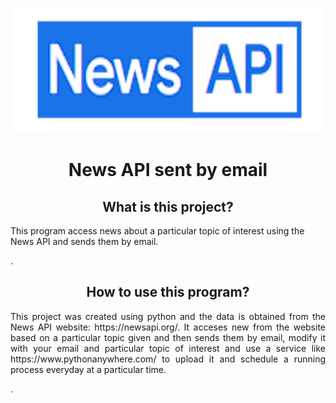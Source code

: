 <p align="center">
    <a href="https://github.com/jhonatanjk125/news-api-email/blob/master/NewsAPI.PNG">
        <img src="https://github.com/jhonatanjk125/news-api-email/blob/master/NewsAPI.PNG" height="200" />
    </a>
</p>
<h1 align="center">News API sent by email</h1>


<h2 align="center">What is this project?</h2>
<p> This program access news about a particular topic of interest using the News API and sends them by email.</p>.

<h2 align="center">How to use this program?</h2>
<p align="justify"> This project was created using python and the data is obtained from the News API website: https://newsapi.org/. It acceses new from the website based on a particular topic given and then sends them by email,
modify it with your email and particular topic of interest and use a service like https://www.pythonanywhere.com/ to upload it and schedule a running process everyday at a particular time.

</p>.
